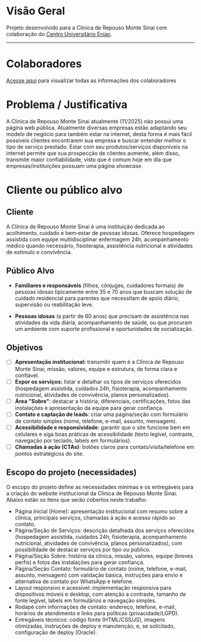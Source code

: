# Visão Geral

Projeto desenvolvido para a Clinica de Repouso Monte Sinai com colaboração do [Centro Universitário Eniac](https://www.eniac.edu.br/).

---

# Colaboradores

[Acesse aqui](./COLLABORATORS) para visualizar todas as informações dos colaboradores

# Problema / Justificativa

A Clinica de Repouso Monte Sinai atualmente (11/2025) não possui uma página web pública. Atualmente diversas empresas estão adaptando seu modelo de negócio para também estar na internet, desta forma é mais fácil possíveis clientes encontrarem sua empresa e buscar entender melhor o tipo de serviço prestado.
Estar com seu produtos/serviços disponíveis na internet permite que sua prospecção de clientes aumente, além disso, transmite maior confiabilidade, visto que é comum hoje em dia que empresas/instituições possuam uma página _showcase_.

# Cliente ou público alvo

## Cliente

A Clínica de Repouso Monte Sinai é uma instituição dedicada ao acolhimento, cuidado e bem‑estar de pessoas idosas. Oferece hospedagem assistida com equipe multidisciplinar enfermagem 24h, acompanhamento médico quando necessário, fisioterapia, assistência nutricional e atividades de estímulo e convivência.

## Público Alvo

- **Familiares e responsáveis** (filhos, cônjuges, cuidadores formais) de pessoas idosas tipicamente entre 35 e 70 anos que buscam solução de cuidado residencial para parentes que necessitam de apoio diário, supervisão ou reabilitação leve.

- **Pessoas idosas** (a partir de 60 anos) que precisam de assistência nas atividades da vida diária, acompanhamento de saúde, ou que procuram um ambiente com suporte profissional e oportunidades de socialização.

## Objetivos

- [ ] **Apresentação institucional:** transmitir quem é a Clínica de Repouso Monte Sinai, missão, valores, equipe e estrutura, de forma clara e confiável.
- [ ] **Expor os serviços:** listar e detalhar os tipos de serviços oferecidos (hospedagem assistida, cuidados 24h, fisioterapia, acompanhamento nutricional, atividades de convivência, planos personalizados).
- [ ] **Área "Sobre"**: destacar a história, diferenciais, certificações, fotos das instalações e apresentação da equipe para gerar confiança.
- [ ] **Contato e captação de leads**: criar uma página/seção com formulário de contato simples (nome, telefone, e-mail, assunto, mensagem).
- [ ] **Acessibilidade e responsividade**: garantir que o site funcione bem em celulares e siga boas práticas de acessibilidade (texto legível, contraste, navegação por teclado, labels em formulários).
- [ ] **Chamadas à ação (CTAs)**: botões claros para contato/visita/telefone em pontos estratégicos do site.

## Escopo do projeto (necessidades)

O escopo do projeto define as necessidades mínimas e os entregáveis para a criação do website institucional da Clínica de Repouso Monte Sinai. Abaixo estão os itens que serão cobertos neste trabalho:

- Página inicial (Home): apresentação institucional com resumo sobre a clínica, principais serviços, chamadas à ação e acesso rápido ao contato.
- Página/Seção de Serviços: descrição detalhada dos serviços oferecidos (hospedagem assistida, cuidados 24h, fisioterapia, acompanhamento nutricional, atividades de convivência, planos personalizados), com possibilidade de destacar serviços por tipo ou público.
- Página/Seção Sobre: história da clínica, missão, valores, equipe (breves perfis) e fotos das instalações para gerar confiança.
- Página/Seção Contato: formulário de contato (nome, telefone, e-mail, assunto, mensagem) com validação básica, instruções para envio e alternativa de contato por WhatsApp e telefone.
- Layout responsivo e acessível: implementação responsiva para dispositivos móveis e desktop, com atenção a contraste, tamanho de fonte legível, labels em formulários e navegação simples.
- Rodapé com informações de contato: endereço, telefone, e-mail, horários de atendimento e links para políticas (privacidade/LGPD).
- Entregáveis técnicos: código fonte (HTML/CSS/JS), imagens otimizadas, instruções de deploy e manutenção, e, se solicitado, configuração de deploy (Oracle).

